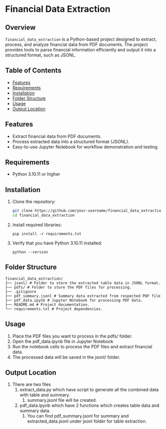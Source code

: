 # Financial Data Extraction

## Overview
`financial_data_extraction` is a Python-based project designed to extract, process, and analyze financial data from PDF documents. The project provides tools to parse financial information efficiently and output it into a structured format, such as JSONL.


## Table of Contents

- [Features](#features)
- [Requirements](#requirements)
- [Installation](#installation)
- [Folder Structure](#folder-structure)
- [Usage](#usage)
- [Output Location](#output-location)


## Features
- Extract financial data from PDF documents.
- Process extracted data into a structured format (JSONL).
- Easy-to-use Jupyter Notebook for workflow demonstration and testing.

## Requirements
- Python 3.10.11 or higher

## Installation
1. Clone the repository:
   ```bash
   git clone https://github.com/your-username/financial_data_extraction.git
   cd financial_data_extraction
   ```
2. Install required libraries:
    ```
    pip install -r requirements.txt
    ```

3. Verify that you have Python 3.10.11 installed:
    ```
    python --version
    ```

## Folder Structure
    financial_data_extraction/
    ├── jsonl/ # Folder to store the extracted table data in JSONL format.
    ├── pdfs/ # Folder to store the PDF files for processing.
    ├── .gitignore
    ├── pdf_summary.jsonl # Summary data extracted from respected PDF file
    ├── pdf_data.ipynb # Jupyter Notebook for processing PDF data.
    ├── README.md # Project documentation.
    └── requirements.txt # Project dependencies.

## Usage

1. Place the PDF files you want to process in the pdfs/ folder.
2. Open the pdf_data.ipynb file in Jupyter Notebook
3. Run the notebook cells to process the PDF files and extract financial data.
4. The processed data will be saved in the jsonl/ folder.

## Output Location
1. There are two files 
    1. extract_data.py which have script to generate all the combined data with table and summary.
        1. summary.jsonl file will be created.
    2. pdf_data.ipynb which have 2 functions which creates table data and summary data.
        1. You can find pdf_summary.jsonl for summary and extracted_data.jsonl under jsonl folder for table extraction.